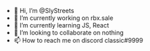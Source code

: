 - 👋 Hi, I’m @SlyStreets
- 👀 I’m currently working on rbx.sale
- 🌱 I’m currently learning JS, React
- 💞️ I’m looking to collaborate on nothing
- 📫 How to reach me on discord classic#9999

<!---
SlyStreets/SlyStreets is a ✨ special ✨ repository because its `README.md` (this file) appears on your GitHub profile.
You can click the Preview link to take a look at your changes.
--->

